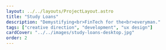 ```yaml
---
layout: ../../layouts/ProjectLayout.astro
title: "Study Loans"
description: "Demystifying<br>FinTech for the<br>everyman."
tags: ["creative direction", "development", "ux design"]
cardCover: "../../images/study-loans-desktop.jpg"
order: 2
---
```

